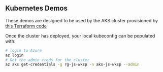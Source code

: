 ## Kubernetes Demos

These demos are designed to be used by the AKS cluster provisioned by [this Terraform code](../infra/aks.tf)

Once the cluster has deployed, your local kubeconfig can be populated with:

```bash
# login to Azure
az login
# Get the admin creds for the cluster
az aks get-credentials -g rg-js-wksp -n aks-js-wksp --admin
```
